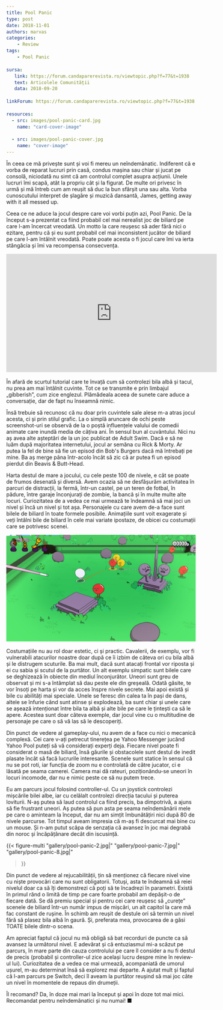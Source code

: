 ```yaml
---
title: Pool Panic
type: post
date: 2018-11-01
authors: marvas
categories:
    - Review
tags:
    - Pool Panic

sursa:
   link: https://forum.candaparerevista.ro/viewtopic.php?f=77&t=1938
   text: Articolele Comunității
   data: 2018-09-20
 
linkForum: https://forum.candaparerevista.ro/viewtopic.php?f=77&t=1938

resources:
  - src: images/pool-panic-card.jpg
    name: "card-cover-image"

  - src: images/pool-panic-cover.jpg
    name: "cover-image"
---
```

În ceea ce mă privește sunt și voi fi mereu un neîndemânatic. Indiferent că e vorba de reparat lucruri prin casă, condus mașina sau chiar și jucat pe consolă, niciodată nu simt că am controlul complet asupra acțiunii. Unele lucruri îmi scapă, atât la propriu cât și la figurat. De multe ori privesc în urmă și mă întreb cum am reușit să duc la bun sfârșit una sau alta. Vorba cunoscutului interpret de șlagăre și muzică dansantă, James, getting away with it all messed up.

Ceea ce ne aduce la jocul despre care voi vorbi puțin azi, Pool Panic. De la început s-a prezentat ca fiind probabil cel mai nerealist joc de biliard pe care l-am încercat vreodată. Un motto la care reușesc să ader fără nici o ezitare, pentru că și eu sunt probabil cel mai inconsistent jucător de biliard pe care l-am întâlnit vreodată. Poate poate acesta o fi jocul care îmi va ierta stângăcia și îmi va recompensa consecvența.

<iframe width="560" height="315" src="https://www.youtube-nocookie.com/embed/hMAvgMKsweE" frameborder="0" allow="accelerometer; autoplay; encrypted-media; gyroscope; picture-in-picture" allowfullscreen></iframe>

În afară de scurtul tutorial care te învață cum să controlezi bila albă și tacul, nu prea am mai întâlnit cuvinte. Tot ce se transmite e prin limbajul „gibberish”, cum zice englezul. Plămădeala aceea de sunete care aduce a conversație, dar de fapt nu înseamnă nimic. 

Însă trebuie să recunosc că nu doar prin cuvintele sale alese m-a atras jocul acesta, ci și prin stilul grafic. La o simplă aruncare de ochi peste screenshot-uri se observă de la o poștă influențele valului de comedii animate care inundă media de câțiva ani. În sensul bun al cuvântului. Nici nu aș avea alte așteptări de la un joc publicat de Adult Swim. Dacă e să ne luăm după majoritatea internetului, jocul ar semăna cu Rick & Morty. Ar putea la fel de bine să fie un episod din Bob's Burgers dacă mă întrebați pe mine. Ba aș merge pâna într-acolo încât să zic că ar putea fi un episod pierdut din Beavis & Butt-Head. 

Harta destul de mare a jocului, cu cele peste 100 de nivele, e cât se poate de frumos desenată și diversă. Avem ocazia să ne desfășurăm activitatea în parcuri de distracții, la fermă, într-un castel, pe un teren de fotbal, în pădure, între garaje înconjurați de zombie, la bancă și în multe multe alte locuri. Curiozitatea de a vedea ce mai urmează te îndeamnă să mai joci un nivel și încă un nivel și tot așa. Personajele cu care avem de-a face sunt bilele de biliard în toate formele posibile. Animațiile sunt voit exagerate și veți întâlni bile de biliard în cele mai variate ipostaze, de obicei cu costumații care se potrivesc scenei.

![](gallery/pool-panic-5.jpg)

Costumațiile nu au rol doar estetic, ci și practic. Cavalerii, de exemplu, vor fi vulnerabili atacurilor noastre doar după ce îi izbim de câteva ori cu bila albă și le distrugem scuturile. Ba mai mult, dacă sunt atacați frontal vor riposta și ei cu sabia și scutul de la purtător. Un alt exemplu simpatic sunt bilele care se deghizează în obiecte din mediul înconjurător. Uneori sunt greu de observat și mi s-a întâmplat să dau peste ele din greșeală. Odată găsite, te vor însoți pe harta și vor da acces înspre nivele secrete. Mai apoi există și bile cu abilități mai speciale. Unele se feresc din calea ta în pași de dans, altele se înfurie când sunt atinse și explodează, ba sunt chiar și unele care se așează intenționat între bila ta albă și alte bile pe care le țintești ca să le apere. Acestea sunt doar câteva exemple, dar jocul vine cu o multitudine de personaje pe care o să vă las să le descoperiți.

Din punct de vedere al gameplay-ului, nu avem de a face cu nici o mecanică complexă. Cei care v-ați petrecut tinerețea pe Yahoo Messenger jucând Yahoo Pool puteți să vă considerați experți deja. Fiecare nivel poate fi considerat o masă de biliard, însă găurile și obstacolele sunt destul de inedit plasate încât să facă lucrurile interesante. Scenele sunt statice în sensul că nu se pot roti, iar funcția de zoom nu e controlată de către jucator, ci e lăsată pe seama camerei. Camera mai dă rateuri, poziționându-se uneori în locuri incomode, dar nu e nimic peste ce să nu putem trece.

Eu am parcurs jocul folosind controller-ul. Cu un joystick controlezi mișcările bilei albe, iar cu celălalt controlezi direcția tacului și puterea loviturii. N-aș putea să laud controlul ca fiind precis, ba dimpotrivă, a ajuns să fie frustrant uneori. Aș putea să pun asta pe seama neîndemânării mele pe care o aminteam la început, dar nu am simțit îmbunătățiri nici după 80 de nivele parcurse. Tot timpul aveam impresia că m-aș fi descurcat mai bine cu un mouse. Și n-am putut scăpa de senzația că avansez în joc mai degrabă din noroc și încăpățânare decât din iscusință.

{{< figure-multi
    "gallery/pool-panic-2.jpg|"
    "gallery/pool-panic-7.jpg|"
    "gallery/pool-panic-8.jpg|"
>}}

Din punct de vedere al rejucabilității, țin să menționez că fiecare nivel vine cu niște provocări care nu sunt obligatorii. Totuși, asta te îndeamnă să reiei nivelul doar ca să îți demonstrezi că poți să te încadrezi în parametri. Există în primul rând o limită de timp pe care foarte probabil am depășit-o de fiecare dată. Se dă premiu special și pentru cei care reușesc să „curețe” scenele de biliard într-un număr impus de mișcări, un alt capitol la care mă fac constant de rușine. În schimb am reușit de destule ori să termin un nivel fără să plasez bila albă în gaură. Și, preferata mea, provocarea de a găsi TOATE bilele dintr-o scena.

Am apreciat faptul că jocul nu mă obligă să bat recorduri de puncte ca să avansez la următorul nivel. E adevărat și că entuziasmul mi-a scăzut pe parcurs, în mare parte din cauza controlului pe care îl consider a nu fi destul de precis (probabil și controller-ul zice același lucru despre mine în review-ul lui). Curiozitatea de a vedea ce mai urmează, acompaniată de umorul ușurel, m-au determinat însă să explorez mai departe. A ajutat mult și faptul că l-am parcurs pe Switch, deci îl aveam la purtător reușind să mai joc câte un nivel în momentele de repaus din drumeții.

Îl recomand? Da, în doze mai mari la început și apoi în doze tot mai mici. Recomandat pentru neîndemânatici și nu numai! ■
